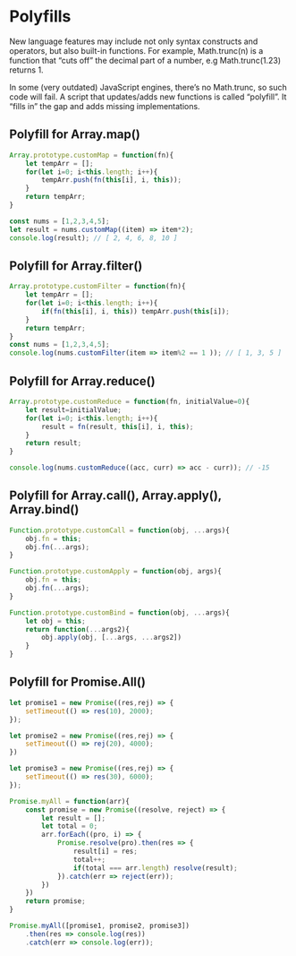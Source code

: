 # Polyfills
New language features may include not only syntax constructs and operators, but also built-in functions.
For example, Math.trunc(n) is a function that “cuts off” the decimal part of a number, e.g Math.trunc(1.23) returns 1.

In some (very outdated) JavaScript engines, there’s no Math.trunc, so such code will fail. A script that updates/adds new functions is called “polyfill”. It “fills in” the gap and adds missing implementations.

## Polyfill for Array.map() 

```js
Array.prototype.customMap = function(fn){
    let tempArr = [];
    for(let i=0; i<this.length; i++){
        tempArr.push(fn(this[i], i, this));
    }
    return tempArr;
}

const nums = [1,2,3,4,5];
let result = nums.customMap((item) => item*2);
console.log(result); // [ 2, 4, 6, 8, 10 ]
```

## Polyfill for Array.filter() 
```js
Array.prototype.customFilter = function(fn){
    let tempArr = [];
    for(let i=0; i<this.length; i++){
        if(fn(this[i], i, this)) tempArr.push(this[i]);
    }
    return tempArr; 
}
const nums = [1,2,3,4,5];
console.log(nums.customFilter(item => item%2 == 1 )); // [ 1, 3, 5 ]
```

## Polyfill for Array.reduce()
```js
Array.prototype.customReduce = function(fn, initialValue=0){
    let result=initialValue;
    for(let i=0; i<this.length; i++){
        result = fn(result, this[i], i, this);
    }
    return result;
}

console.log(nums.customReduce((acc, curr) => acc - curr)); // -15
```
## Polyfill for Array.call(), Array.apply(), Array.bind()
```js
Function.prototype.customCall = function(obj, ...args){
    obj.fn = this;
    obj.fn(...args);
}

Function.prototype.customApply = function(obj, args){
    obj.fn = this;
    obj.fn(...args);
}

Function.prototype.customBind = function(obj, ...args){
    let obj = this;
    return function(...args2){
        obj.apply(obj, [...args, ...args2])
    }
}
```

## Polyfill for Promise.All()
```js
let promise1 = new Promise((res,rej) => {
    setTimeout(() => res(10), 2000);
});

let promise2 = new Promise((res,rej) => {
    setTimeout(() => rej(20), 4000);
})

let promise3 = new Promise((res,rej) => {
    setTimeout(() => res(30), 6000);
});

Promise.myAll = function(arr){
    const promise = new Promise((resolve, reject) => {
        let result = [];
        let total = 0;
        arr.forEach((pro, i) => {
            Promise.resolve(pro).then(res => {
                result[i] = res;
                total++;
                if(total === arr.length) resolve(result);
            }).catch(err => reject(err));
        })
    })
    return promise;
}

Promise.myAll([promise1, promise2, promise3])
    .then(res => console.log(res))
    .catch(err => console.log(err));
```
